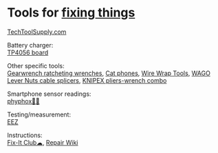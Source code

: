 
# Tools for [fixing things](https://notageni.us/fix/)

[TechToolSupply.com](https://www.techtoolsupply.com/default.asp)

Battery charger:  
[TP4056 board](https://www.digikey.com/htmldatasheets/production/2049110/0/0/1/tp4056.html)

Other specific tools:  
[Gearwrench ratcheting wrenches](https://www.gearwrench.com/all-tools/wrenches),
[Cat phones](https://www.catphones.com/),
[Wire Wrap Tools](https://www.specialized.net/tools/wire-wrap-tools.html),
[WAGO Lever Nuts cable splicers](https://www.wago.com/us/lp-221),
[KNIPEX pliers-wrench combo](https://www.knipex.com/products/pliers-wrenches-pliers-and-a-wrench-in-a-single-tool)

Smartphone sensor readings:  
[phyphox🍎🤖](https://phyphox.org/)

Testing/measurement:  
[EEZ](https://www.envox.eu/)

Instructions:  
[Fix-It Club☁](https://fixitclub.com/),
[Repair Wiki](https://repair.wiki/w/Main_Page)
